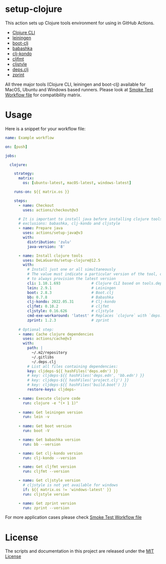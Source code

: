 # setup-clojure

This action sets up Clojure tools environment for using in GitHub Actions.

* [Clojure CLI](https://clojure.org/guides/deps_and_cli)
* [leiningen](https://leiningen.org/)
* [boot-clj](https://boot-clj.github.io/)
* [babashka](https://babashka.org/)
* [clj-kondo](https://github.com/clj-kondo/clj-kondo)
* [cljfmt](https://github.com/weavejester/cljfmt)
* [cljstyle](https://github.com/greglook/cljstyle)
* [deps.clj](https://github.com/borkdude/deps.clj)
* [zprint](https://github.com/kkinnear/zprint)

All three major tools (Clojure CLI, leiningen and boot-clj) available for MacOS, Ubuntu and Windows based runners. Please look at [Smoke Test Workflow file](https://github.com/DeLaGuardo/setup-clojure/blob/main/.github/workflows/smoke-tests.yml) for compatibility matrix.

# Usage

Here is a snippet for your workflow file:

```yaml
name: Example workflow

on: [push]

jobs:

  clojure:

    strategy:
      matrix:
        os: [ubuntu-latest, macOS-latest, windows-latest]

    runs-on: ${{ matrix.os }}

    steps:
      - name: Checkout
        uses: actions/checkout@v3

      # It is important to install java before installing clojure tools which needs java
      # exclusions: babashka, clj-kondo and cljstyle
      - name: Prepare java
        uses: actions/setup-java@v3
        with:
          distribution: 'zulu'
          java-version: '8'

      - name: Install clojure tools
        uses: DeLaGuardo/setup-clojure@12.5
        with:
          # Install just one or all simultaneously
          # The value must indicate a particular version of the tool, or use 'latest'
          # to always provision the latest version
          cli: 1.10.1.693              # Clojure CLI based on tools.deps
          lein: 2.9.1                  # Leiningen
          boot: 2.8.3                  # Boot.clj
          bb: 0.7.8                    # Babashka
          clj-kondo: 2022.05.31        # Clj-kondo
          cljfmt: 0.10.2               # cljfmt
          cljstyle: 0.16.626           # cljstyle
          cmd-exe-workaround: 'latest' # Replaces `clojure` with `deps.clj` on Windows
          zprint: 1.2.3                # zprint
          
      # Optional step:
      - name: Cache clojure dependencies
        uses: actions/cache@v3
        with:
          path: |
            ~/.m2/repository
            ~/.gitlibs
            ~/.deps.clj
          # List all files containing dependencies:
          key: cljdeps-${{ hashFiles('deps.edn') }}
          # key: cljdeps-${{ hashFiles('deps.edn', 'bb.edn') }}
          # key: cljdeps-${{ hashFiles('project.clj') }}
          # key: cljdeps-${{ hashFiles('build.boot') }}
          restore-keys: cljdeps-

      - name: Execute clojure code
        run: clojure -e "(+ 1 1)"
        
      - name: Get leiningen version
        run: lein -v
        
      - name: Get boot version
        run: boot -V

      - name: Get babashka version
        run: bb --version

      - name: Get clj-kondo version
        run: clj-kondo --version

      - name: Get cljfmt version
        run: cljfmt --version

      - name: Get cljstyle version
        # cljstyle is not yet available for windows
        if: ${{ matrix.os != 'windows-latest' }}
        run: cljstyle version

      - name: Get zprint version
        run: zprint --version
```

For more application cases please check [Smoke Test Workflow file](https://github.com/DeLaGuardo/setup-clojure/blob/main/.github/workflows/smoke-tests.yml)

# License

The scripts and documentation in this project are released under the [MIT License](LICENSE)
